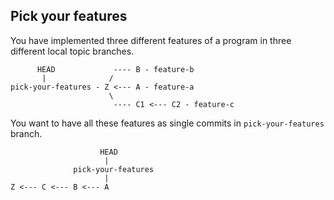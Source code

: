 ## Pick your features
You have implemented three different features of a program in three different local topic branches.

          HEAD             ---- B - feature-b    
           |              /
    pick-your-features - Z <--- A - feature-a
                          \
                           ---- C1 <--- C2 - feature-c
                           
You want to have all these features as single commits in `pick-your-features` branch.

                        HEAD
                         |
                  pick-your-features
                         |
    Z <--- C <--- B <--- A

